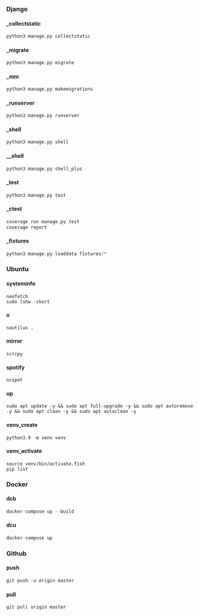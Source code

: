 ### Django

#### _collectstatic
```python
python3 manage.py collectstatic
```
#### _migrate
```python
python3 manage.py migrate
```
#### _mm
```python
python3 manage.py makemigrations
```
#### _runserver
```python
python3 manage.py runserver
```
#### _shell
```python
python3 manage.py shell
```
#### __shell
```python
python3 manage.py shell_plus
```
#### _test
```python
python3 manage.py test
```
#### _ctest
```python
coverage run manage.py test
coverage report
```
#### _fixtures
```python
python3 manage.py loaddata fixtures/*
```


### Ubuntu

#### systeminfo
```shell
neofetch
sudo lshw -short
```
#### o
```shell
nautilus .
```
#### mirror
```shell
scrcpy
```
#### spotify
```shell
ncspot
```
#### up
```shell
sudo apt update -y && sudo apt full-upgrade -y && sudo apt autoremove -y && sudo apt clean -y && sudo apt autoclean -y
```
#### venv_create
```shell
python3.9 -m venv venv
```
#### venv_activate
```shell
source venv/bin/activate.fish
pip list
```

### Docker

#### dcb
```python
docker-compose up --build
```
#### dcu
```python
docker-compose up
```

### Github

#### push
```python
git push -u origin master
```
#### pull
```python
git pull origin master
```
